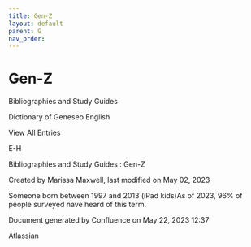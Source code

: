 ```yaml
---
title: Gen-Z
layout: default
parent: G
nav_order:
---
```


# Gen-Z

Bibliographies and Study Guides

Dictionary of Geneseo English

View All Entries

E-H

Bibliographies and Study Guides : Gen-Z

Created by  Marissa Maxwell, last modified on May 02, 2023

Someone born between 1997 and 2013 (iPad kids)As of 2023, 96% of people surveyed have heard of this term.

Document generated by Confluence on May 22, 2023 12:37

Atlassian
